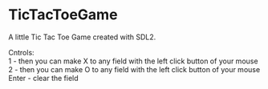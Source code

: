 # TicTacToeGame

A little Tic Tac Toe Game created with SDL2.


Cntrols:\
1 - then you can make X to any field with the left click button of your mouse\
2 - then you can make O to any field with the left click button of your mouse\
Enter - clear the field

